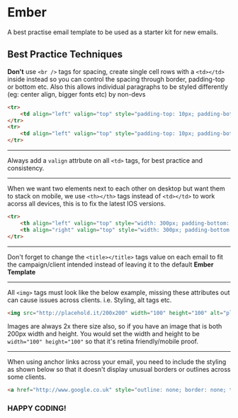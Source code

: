# Ember
A best practise email template to be used as a starter kit for new emails.

## Best Practice Techniques
**Don't** use `<br />` tags for spacing, create single cell rows with a `<td></td>` inside instead so you can control the spacing through border, padding-top or bottom etc. Also this allows individual paragraphs to be styled differently (eg: center align, bigger fonts etc) by non-devs

```html
<tr>
	<td align="left" valign="top" style="padding-top: 10px; padding-bottom: 10px;">Example Text 1</td>
</tr>
<tr>
	<td align="left" valign="top" style="padding-top: 10px; padding-bottom: 10px;">Example Text 2</td>
</tr>
```
---

Always add a `valign` attrbute on all `<td>` tags, for best practice and consistency.

---

When we want two elements next to each other on desktop but want them to stack on mobile, we use `<th></th>` tags instead of `<td></td>` to work acorss all devices, this is to fix the latest IOS versions.

```html
<tr>
	<th align="left" valign="top" style="width: 300px; padding-bottom: 10px; padding-top: 10px; vertical-align: top; font-weight: normal;" class="fullWidth align-center"></th>
	<th align="right" valign="top" style="width: 300px; padding-bottom: 10px; padding-top: 10px; vertical-align: top; font-weight: normal;" class="fullWidth align-center"></th>
</tr>
```

---

Don't forget to change the `<title></title>` tags value on each email to fit the campaign/client intended instead of leaving it to the default **Ember Template**

---

All `<img>` tags must look like the below example, missing these attributes out can cause issues across clients. i.e. Styling, alt tags etc.

```html
<img src="http://placehold.it/200x200" width="100" height="100" alt="placeholder" style="border: none; outline: none;" />
```

Images are always 2x there size also, so if you have an image that is both 200px width and height. You would set the width and height to be `width="100" height="100"` so that it's retina friendly/mobile proof.

---

When using anchor links across your email, you need to include the styling as shown below so that it doesn't display unusual borders or outlines across some clients.

```html
<a href="http://www.google.co.uk" style="outline: none; border: none; text-decoration: none; color: #000000;" target="_blank">Google</a>
```

### HAPPY CODING!

